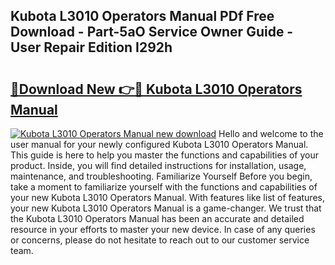 ## Kubota L3010 Operators Manual PDf Free Download - Part-5aO Service Owner Guide - User Repair Edition I292h

# <h2><a href="http://bc92720.oget.top/?id=Kubota+L3010+Operators+Manual">🔗Download New 👉🔴 Kubota L3010 Operators Manual</a></h2>

[![Kubota L3010 Operators Manual new download](https://i.imgur.com/5g1atiW.png)](http://bc92720.oget.top/?id=Kubota+L3010+Operators+Manual)
Hello and welcome to the user manual for your newly configured Kubota L3010 Operators Manual. This guide is here to help you master the functions and capabilities of your product. Inside, you will find detailed instructions for installation, usage, maintenance, and troubleshooting. Familiarize Yourself Before you begin, take a moment to familiarize yourself with the functions and capabilities of your new Kubota L3010 Operators Manual. With features like list of features, your new Kubota L3010 Operators Manual is a game-changer. We trust that the Kubota L3010 Operators Manual has been an accurate and detailed resource in your efforts to master your new device. In case of any queries or concerns, please do not hesitate to reach out to our customer service team.
